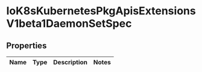 
# IoK8sKubernetesPkgApisExtensionsV1beta1DaemonSetSpec

## Properties
Name | Type | Description | Notes
------------ | ------------- | ------------- | -------------



